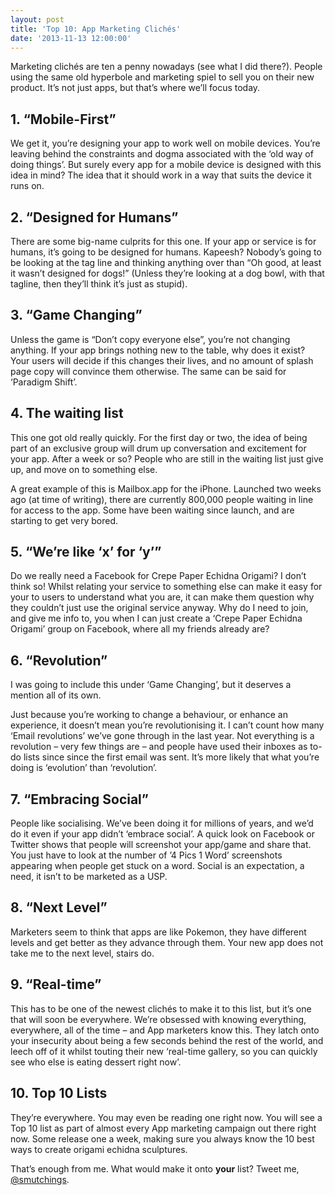 ```yaml
---
layout: post
title: 'Top 10: App Marketing Clichés'
date: '2013-11-13 12:00:00'
---
```


Marketing clichés are ten a penny nowadays (see what I did there?). People using the same old hyperbole and marketing spiel to sell you on their new product. It’s not just apps, but that’s where we’ll focus today.

## 1. “Mobile-First”

We get it, you’re designing your app to work well on mobile devices. You’re leaving behind the constraints and dogma associated with the ‘old way of doing things’. But surely every app for a mobile device is designed with this idea in mind? The idea that it should work in a way that suits the device it runs on.

## 2. “Designed for Humans”

There are some big-name culprits for this one. If your app or service is for humans, it’s going to be designed for humans. Kapeesh? Nobody’s going to be looking at the tag line and thinking anything over than “Oh good, at least it wasn’t designed for dogs!” (Unless they’re looking at a dog bowl, with that tagline, then they’ll think it’s just as stupid).

## 3. “Game Changing”

Unless the game is “Don’t copy everyone else”, you’re not changing anything. If your app brings nothing new to the table, why does it exist? Your users will decide if this changes their lives, and no amount of splash page copy will convince them otherwise. The same can be said for ‘Paradigm Shift’.

## 4. The waiting list

This one got old really quickly. For the first day or two, the idea of being part of an exclusive group will drum up conversation and excitement for your app. After a week or so? People who are still in the waiting list just give up, and move on to something else.

A great example of this is Mailbox.app for the iPhone. Launched two weeks ago (at time of writing), there are currently 800,000 people waiting in line for access to the app. Some have been waiting since launch, and are starting to get very bored.

## 5. “We’re like ‘x’ for ‘y’”

Do we really need a Facebook for Crepe Paper Echidna Origami? I don’t think so! Whilst relating your service to something else can make it easy for your to users to understand what you are, it can make them question why they couldn’t just use the original service anyway. Why do I need to join, and give me info to, you when I can just create a ‘Crepe Paper Echidna Origami’ group on Facebook, where all my friends already are?

## 6. “Revolution”

I was going to include this under ‘Game Changing’, but it deserves a mention all of its own.

Just because you’re working to change a behaviour, or enhance an experience, it doesn’t mean you’re revolutionising it. I can’t count how many ‘Email revolutions’ we’ve gone through in the last year. Not everything is a revolution – very few things are – and people have used their inboxes as to-do lists since since the first email was sent. It’s more likely that what you’re doing is ‘evolution’ than ‘revolution’.

## 7. “Embracing Social”

People like socialising. We’ve been doing it for millions of years, and we’d do it even if your app didn’t ‘embrace social’. A quick look on Facebook or Twitter shows that people will screenshot your app/game and share that. You just have to look at the number of ’4 Pics 1 Word’ screenshots appearing when people get stuck on a word. Social is an expectation, a need, it isn’t to be marketed as a USP.

## 8. “Next Level”

Marketers seem to think that apps are like Pokemon, they have different levels and get better as they advance through them. Your new app does not take me to the next level, stairs do.

## 9. “Real-time”

This has to be one of the newest clichés to make it to this list, but it’s one that will soon be everywhere. We’re obsessed with knowing everything, everywhere, all of the time – and App marketers know this. They latch onto your insecurity about being a few seconds behind the rest of the world, and leech off of it whilst touting their new ‘real-time gallery, so you can quickly see who else is eating dessert right now’.

## 10. Top 10 Lists

They’re everywhere. You may even be reading one right now. You will see a Top 10 list as part of almost every App marketing campaign out there right now. Some release one a week, making sure you always know the 10 best ways to create origami echidna sculptures.

That’s enough from me. What would make it onto **your** list? Tweet me, [@smutchings](http://twitter.com/Smutchings).